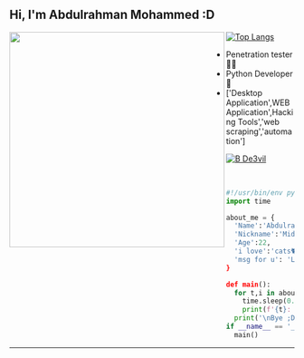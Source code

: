 
<h2> Hi, I'm Abdulrahman Mohammed :D</h2>
<img align='left' src="https://github-readme-stats.vercel.app/api?username=De3vil&show_icons=true&theme=dark" width="380">

[![Top Langs](https://github-readme-stats.vercel.app/api/top-langs/?theme=dark&username=D3vil&exclude_repo=De3vil.github.io,free-for-dev&layout=compact&langs_count=8)](https://github.com/De3vil)
* Penetration tester 👨‍💻
* Python Developer 🐍
* ['Desktop Application',WEB Application',Hacking Tools','web scraping','automation']



[![B De3vil](https://img.shields.io/badge/$-support-ff69b4.svg?style=flat)](https://www.paypal.com/paypalme/De3vil01)
</em></p>
<br>


```python
#!/usr/bin/env python3
import time

about_me = {
  'Name':'Abdulrahman Mohammedr',
  'Nickname':'Mido - Devil',
  'Age':22,
  'i love':'cats🐈🐈 and Demons    😈 😈 ',
  'msg for u': 'Life's goal is to finish, so do what you want before it ends. 😊❤️'
}

def main():
  for t,i in about_me.items():
    time.sleep(0.2)
    print(f'{t}: {i}')
  print('\nBye ;D')
if __name__ == '__main__':
  main()
```
---
